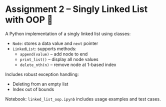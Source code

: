 # Assignment 2 – Singly Linked List with OOP 🧩

A Python implementation of a singly linked list using classes:

- `Node`: stores a data value and `next` pointer  
- `LinkedList`: supports methods:
  - `append(value)` – add node to end
  - `print_list()` – display all node values
  - `delete_nth(n)` – remove node at 1-based index

Includes robust exception handling:
- Deleting from an empty list
- Index out of bounds

Notebook: `linked_list_oop.ipynb` includes usage examples and test cases.
